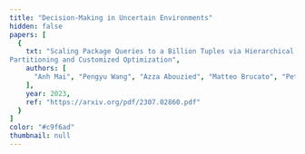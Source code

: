```yaml
---
title: "Decision-Making in Uncertain Environments"
hidden: false
papers: [
  {
    txt: "Scaling Package Queries to a Billion Tuples via Hierarchical
Partitioning and Customized Optimization",
    authors: [
      "Anh Mai", "Pengyu Wang", "Azza Abouzied", "Matteo Brucato", "Peter Haas", "Alexandra Meliou"
    ],
    year: 2023,
    ref: "https://arxiv.org/pdf/2307.02860.pdf"
  }
]
color: "#c9f6ad"
thumbnail: null
---
```

